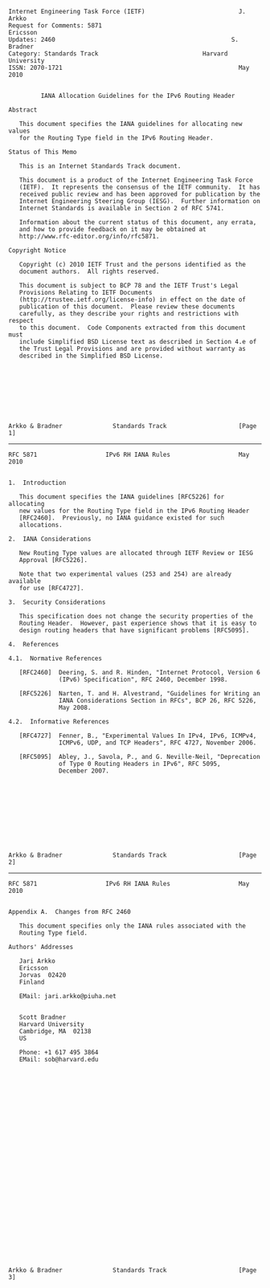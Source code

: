     Internet Engineering Task Force (IETF)                          J. Arkko
    Request for Comments: 5871                                      Ericsson
    Updates: 2460                                                 S. Bradner
    Category: Standards Track                             Harvard University
    ISSN: 2070-1721                                                 May 2010


             IANA Allocation Guidelines for the IPv6 Routing Header

    Abstract

       This document specifies the IANA guidelines for allocating new values
       for the Routing Type field in the IPv6 Routing Header.

    Status of This Memo

       This is an Internet Standards Track document.

       This document is a product of the Internet Engineering Task Force
       (IETF).  It represents the consensus of the IETF community.  It has
       received public review and has been approved for publication by the
       Internet Engineering Steering Group (IESG).  Further information on
       Internet Standards is available in Section 2 of RFC 5741.

       Information about the current status of this document, any errata,
       and how to provide feedback on it may be obtained at
       http://www.rfc-editor.org/info/rfc5871.

    Copyright Notice

       Copyright (c) 2010 IETF Trust and the persons identified as the
       document authors.  All rights reserved.

       This document is subject to BCP 78 and the IETF Trust's Legal
       Provisions Relating to IETF Documents
       (http://trustee.ietf.org/license-info) in effect on the date of
       publication of this document.  Please review these documents
       carefully, as they describe your rights and restrictions with respect
       to this document.  Code Components extracted from this document must
       include Simplified BSD License text as described in Section 4.e of
       the Trust Legal Provisions and are provided without warranty as
       described in the Simplified BSD License.









    Arkko & Bradner              Standards Track                    [Page 1]

------------------------------------------------------------------------

``` newpage
RFC 5871                   IPv6 RH IANA Rules                   May 2010


1.  Introduction

   This document specifies the IANA guidelines [RFC5226] for allocating
   new values for the Routing Type field in the IPv6 Routing Header
   [RFC2460].  Previously, no IANA guidance existed for such
   allocations.

2.  IANA Considerations

   New Routing Type values are allocated through IETF Review or IESG
   Approval [RFC5226].

   Note that two experimental values (253 and 254) are already available
   for use [RFC4727].

3.  Security Considerations

   This specification does not change the security properties of the
   Routing Header.  However, past experience shows that it is easy to
   design routing headers that have significant problems [RFC5095].

4.  References

4.1.  Normative References

   [RFC2460]  Deering, S. and R. Hinden, "Internet Protocol, Version 6
              (IPv6) Specification", RFC 2460, December 1998.

   [RFC5226]  Narten, T. and H. Alvestrand, "Guidelines for Writing an
              IANA Considerations Section in RFCs", BCP 26, RFC 5226,
              May 2008.

4.2.  Informative References

   [RFC4727]  Fenner, B., "Experimental Values In IPv4, IPv6, ICMPv4,
              ICMPv6, UDP, and TCP Headers", RFC 4727, November 2006.

   [RFC5095]  Abley, J., Savola, P., and G. Neville-Neil, "Deprecation
              of Type 0 Routing Headers in IPv6", RFC 5095,
              December 2007.











Arkko & Bradner              Standards Track                    [Page 2]
```

------------------------------------------------------------------------

``` newpage
RFC 5871                   IPv6 RH IANA Rules                   May 2010


Appendix A.  Changes from RFC 2460

   This document specifies only the IANA rules associated with the
   Routing Type field.

Authors' Addresses

   Jari Arkko
   Ericsson
   Jorvas  02420
   Finland

   EMail: jari.arkko@piuha.net


   Scott Bradner
   Harvard University
   Cambridge, MA  02138
   US

   Phone: +1 617 495 3864
   EMail: sob@harvard.edu





























Arkko & Bradner              Standards Track                    [Page 3]
```
